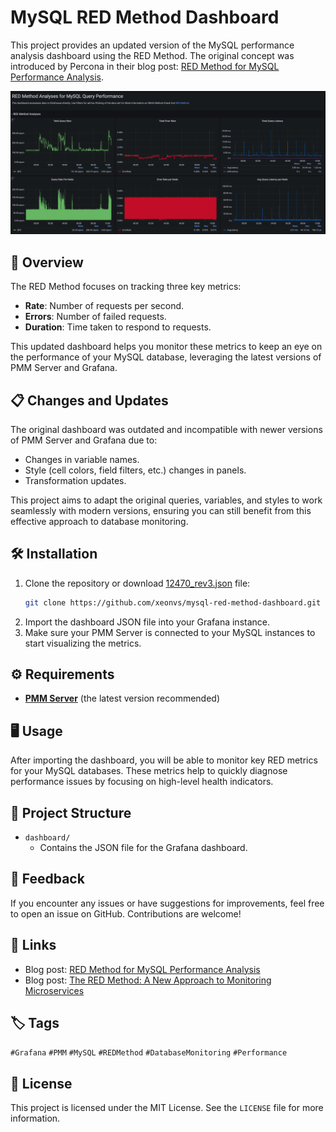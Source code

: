 # MySQL RED Method Dashboard

This project provides an updated version of the MySQL performance analysis dashboard using the RED Method. 
The original concept was introduced by Percona in their blog post: [RED Method for MySQL Performance Analysis](https://www.percona.com/blog/red-method-for-mysql-performance-analyses/).

![screenshot](screenshot.png)

## 🚀 Overview

The RED Method focuses on tracking three key metrics:
- **Rate**: Number of requests per second.
- **Errors**: Number of failed requests.
- **Duration**: Time taken to respond to requests.

This updated dashboard helps you monitor these metrics to keep an eye on the performance of your MySQL database, leveraging the latest versions of PMM Server and Grafana.

## 📋 Changes and Updates

The original dashboard was outdated and incompatible with newer versions of PMM Server and Grafana due to:
- Changes in variable names.
- Style (cell colors, field filters, etc.) changes in panels.
- Transformation updates.

This project aims to adapt the original queries, variables, and styles to work seamlessly with modern versions, ensuring you can still benefit from this effective approach to database monitoring.

## 🛠 Installation

1. Clone the repository or download [12470_rev3.json](dashboard/12470_rev3.json) file:
   ```bash
   git clone https://github.com/xeonvs/mysql-red-method-dashboard.git
   ```
2. Import the dashboard JSON file into your Grafana instance.
3. Make sure your PMM Server is connected to your MySQL instances to start visualizing the metrics.

## ⚙️ Requirements

- **[PMM Server](https://www.percona.com/software/database-tools/percona-monitoring-and-management)** (the latest version recommended)

## 🖥 Usage

After importing the dashboard, you will be able to monitor key RED metrics for your MySQL databases. These metrics help to quickly diagnose performance issues by focusing on high-level health indicators.

## 📂 Project Structure

- `dashboard/`
  - Contains the JSON file for the Grafana dashboard.

## 💬 Feedback

If you encounter any issues or have suggestions for improvements, feel free to open an issue on GitHub. Contributions are welcome!

## 🔗 Links

- Blog post: [RED Method for MySQL Performance Analysis](https://www.percona.com/blog/red-method-for-mysql-performance-analyses/)
- Blog post: [The RED Method: A New Approach to Monitoring Microservices](https://thenewstack.io/monitoring-microservices-red-method/)

## 🏷 Tags

`#Grafana` `#PMM` `#MySQL` `#REDMethod` `#DatabaseMonitoring` `#Performance`

## 📜 License

This project is licensed under the MIT License. See the `LICENSE` file for more information.
